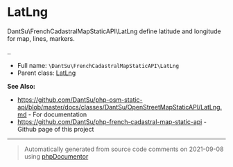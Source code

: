 
# LatLng

DantSu\FrenchCadastralMapStaticAPI\LatLng define latitude and longitude for map, lines, markers.

..

* Full name: `\DantSu\FrenchCadastralMapStaticAPI\LatLng`
* Parent class: [LatLng](../../../classes.md)

**See Also:**

* https://github.com/DantSu/php-osm-static-api/blob/master/docs/classes/DantSu/OpenStreetMapStaticAPI/LatLng.md - For documentation
* https://github.com/DantSu/php-french-cadastral-map-static-api - Github page of this project





---
> Automatically generated from source code comments on 2021-09-08 using [phpDocumentor](http://www.phpdoc.org/)
